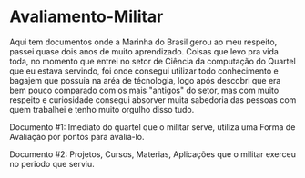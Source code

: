 # Avaliamento-Militar


  Aqui tem documentos onde a Marinha do Brasil gerou ao meu respeito, passei quase dois anos de muito aprendizado. Coisas que levo pra vida toda,
no momento que entrei no setor de Ciência da computação do Quartel que eu estava servindo, foi onde consegui utilizar todo conhecimento e bagajem que possuia na aréa
de técnologia, logo após descobri que era bem pouco comparado com os mais "antigos" do setor, mas com muito respeito e curiosidade consegui absorver muita sabedoria das
pessoas com quem trabalhei e tenho muito orgulho disso tudo.

Documento #1:  Imediato do quartel que o militar serve, utiliza uma Forma de Avaliação por pontos para avalia-lo.

Documento #2:  Projetos, Cursos, Materias, Aplicações que o militar exerceu no periodo que serviu. 


